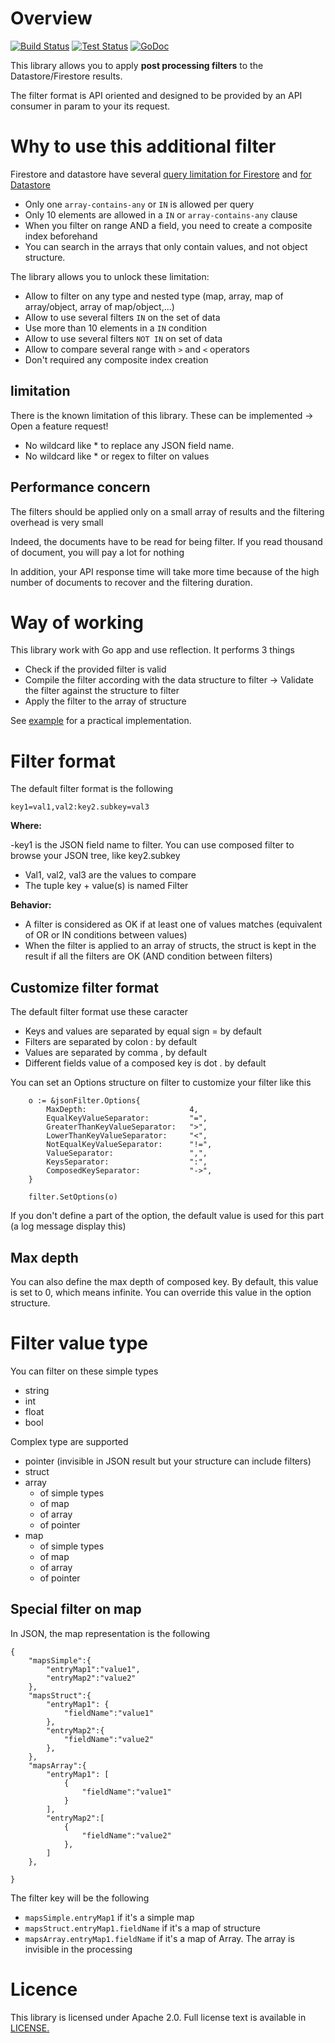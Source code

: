 # Overview

[![Build Status](https://github.com/guillaumeblaquiere/jsonFilter/workflows/build/badge.svg)](https://github.com/guillaumeblaquiere/jsonFilter/actions?query=workflow%3Abuild)
[![Test Status](https://github.com/guillaumeblaquiere/jsonFilter/workflows/test/badge.svg)](https://github.com/guillaumeblaquiere/jsonFilter/actions?query=workflow%3Atest)
[![GoDoc](https://img.shields.io/badge/go-documentation-blue.svg?style=flat-square)](https://pkg.go.dev/github.com/guillaumeblaquiere/jsonFilter)

This library allows you to apply **post processing filters** to the Datastore/Firestore results. 

The filter format is API oriented and designed to be provided by an API consumer in param to your its request.

# Why to use this additional filter

Firestore and datastore have several [query limitation for Firestore](https://firebase.google.com/docs/firestore/query-data/queries#query_limitations)
and [for Datastore](https://cloud.google.com/datastore/docs/concepts/queries#restrictions_on_queries)

- Only one `array-contains-any` or `IN` is allowed per query
- Only 10 elements are allowed in a `IN` or `array-contains-any` clause
- When you filter on range AND a field, you need to create a composite index beforehand
- You can search in the arrays that only contain values, and not object structure.

The library allows you to unlock these limitation:

- Allow to filter on any type and nested type (map, array, map of array/object, array of map/object,...)
- Allow to use several filters `IN` on the set of data
- Use more than 10 elements in a `IN` condition
- Allow to use several filters `NOT IN` on set of data
- Allow to compare several range with `>` and `<` operators
- Don't required any composite index creation 

## limitation
 
There is the known limitation of this library. These can be implemented -> Open a feature request!
 
 - No wildcard like * to replace any JSON field name.
 - No wildcard like * or regex to filter on values

## Performance concern

The filters should be applied only on a small array of results and the filtering overhead is very 
small

Indeed, the documents have to be read for being filter. If you read thousand of document, 
you will pay a lot for nothing
 
In addition, your API response time will take more time because of the high number of documents 
to recover
 and the filtering duration. 

# Way of working

This library work with Go app and use reflection. It performs 3 things

- Check if the provided filter is valid 
- Compile the filter according with the data structure to filter -> Validate the filter against
 the structure to filter
- Apply the filter to the array of structure

See [example](https://github.com/guillaumeblaquiere/jsonFilter/blob/master/examples/example.go) for a practical implementation.

# Filter format

The default filter format is the following
```
key1=val1,val2:key2.subkey=val3
```
**Where:**

-key1 is the JSON field name to filter. You can use composed filter to browse your JSON tree, 
like key2.subkey
- Val1, val2, val3 are the values to compare
- The tuple key + value(s) is named Filter

**Behavior:**

- A filter is considered as OK if at least one of values matches (equivalent of OR or IN
 conditions between values)
- When the filter is applied to an array of structs, the struct is kept in the result if 
all the filters are OK (AND condition between filters)

## Customize filter format

The default filter format use these caracter

- Keys and values are separated by equal sign = by default
- Filters are separated by colon : by default
- Values are separated by comma , by default
- Different fields value of a composed key is dot . by default

You can set an Options structure on filter to customize your filter like this

```
	o := &jsonFilter.Options{
		MaxDepth:                       4,
		EqualKeyValueSeparator:    		"=",
  		GreaterThanKeyValueSeparator: 	">",
		LowerThanKeyValueSeparator:   	"<",
		NotEqualKeyValueSeparator:    	"!=",
		ValueSeparator:                 ",",
		KeysSeparator:                  ":",
		ComposedKeySeparator:           "->",
	}
	
	filter.SetOptions(o)
```

If you don't define a part of the option, the default value is used for this part (a log 
message display this)

## Max depth

You can also define the max depth of composed key. By default, this value is set to 0, 
which means infinite. You can override this value in the option structure.

# Filter value type

You can filter on these simple types

- string
- int
- float
- bool

Complex type are supported
- pointer (invisible in JSON result but your structure can include filters)
- struct
- array
  - of simple types
  - of map
  - of array 
  - of pointer
- map
  - of simple types
  - of map
  - of array 
  - of pointer
 
## Special filter on map
In JSON, the map representation is the following
```
{
    "mapsSimple":{
        "entryMap1":"value1",
        "entryMap2":"value2"
    },
    "mapsStruct":{
        "entryMap1": {
            "fieldName":"value1"
        },
        "entryMap2":{
            "fieldName":"value2"
        },
    },
    "mapsArray":{
        "entryMap1": [
            {
                "fieldName":"value1"
            }
        ],
        "entryMap2":[
            {
                "fieldName":"value2"
            },
        ]
    },

}
```

The filter key will be the following

- `mapsSimple.entryMap1` if it's a simple map
- `mapsStruct.entryMap1.fieldName` if it's a map of structure
- `mapsArray.entryMap1.fieldName` if it's a map of Array. The array is invisible in the processing

# Licence

This library is licensed under Apache 2.0. Full license text is available in [LICENSE.](https://github.com/guillaumeblaquiere/jsonFilter/blob/master/LICENSE)